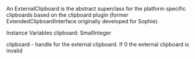 An ExternalClipboard is the abstract superclass for the platform specific clipboards based on the clipboard plugin (former ExtendedClipboardInterface originally developed for Sophie).

Instance Variables
	clipboard:		SmallInteger

clipboard
	- handle for the external clipboard. If 0 the external clipboard is invalid
